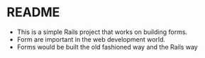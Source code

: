 # README

- This is a simple Rails project that works on building forms.
- Form are important in the web development world. 
- Forms would be built the old fashioned way and the Rails way


